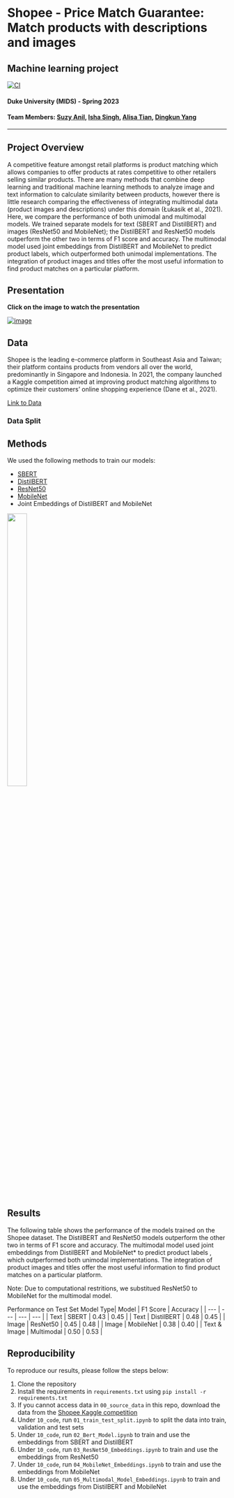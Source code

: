 # Shopee - Price Match Guarantee: Match products with descriptions and images


## Machine learning project
[![CI](https://github.com/nogibjj/Shopee-Price-Match-Guarantee/actions/workflows/main.yml/badge.svg)](https://github.com/nogibjj/Shopee-Price-Match-Guarantee/actions/workflows/main.yml)

#### Duke University (MIDS) - Spring 2023

#### Team Members: [Suzy Anil](https://github.com/sanil72900), [Isha Singh](https://github.com/IshaSingh01), [Alisa Tian](https://github.com/alisa0705), [Dingkun Yang](https://github.com/Yer1k)

----

## Project Overview
A competitive feature amongst retail platforms is product matching which allows companies to offer products at rates competitive to other retailers selling similar products. There are many methods that combine deep learning and traditional machine learning methods to analyze image and text information to calculate similarity between products, however there is little research comparing the effectiveness of integrating multimodal data (product images and descriptions) under this domain (Łukasik et al., 2021). Here, we compare the performance of both unimodal and multimodal models. We trained separate models for text (SBERT and DistilBERT) and images (ResNet50 and MobileNet); the DistilBERT and ResNet50 models outperform the other two in terms of  F1 score and accuracy. The multimodal model used joint embeddings from DistilBERT and MobileNet to predict product labels, which outperformed both unimodal implementations. The integration of product images and titles offer the most useful information to find product matches on a particular platform. 

## Presentation

**Click on the image to watch the presentation**

[![image](https://user-images.githubusercontent.com/81750079/233124833-7b0fcfab-86bf-4579-a364-d508ebd4a798.png)](https://youtu.be/FvDNHgyIBxA)

## Data
Shopee is the leading e-commerce platform in Southeast Asia and Taiwan; their platform contains products from vendors all over the world, predominantly in Singapore and Indonesia. In 2021, the company launched a Kaggle competition aimed at improving product matching algorithms to optimize their customers’ online shopping experience (Dane et al., 2021).

[Link to Data](https://www.kaggle.com/c/shopee-product-matching/data)

### Data Split



## Methods
We used the following methods to train our models:
- [SBERT](https://www.sbert.net/)
- [DistilBERT](https://huggingface.co/transformers/model_doc/distilbert.html)
- [ResNet50](https://keras.io/api/applications/resnet/)
- [MobileNet](https://keras.io/api/applications/mobilenet/)
- Joint Embeddings of DistilBERT and MobileNet

<img src="https://user-images.githubusercontent.com/81750079/233115703-5d9269f0-c75e-4f19-86df-1d42a974fdaa.png"  width="30%" height="40%">


## Results
The following table shows the performance of the models trained on the Shopee dataset. The DistilBERT and ResNet50 models outperform the other two in terms of  F1 score and accuracy. The multimodal model used joint embeddings from DistilBERT and MobileNet* to predict product labels , which outperformed both unimodal implementations. The integration of product images and titles offer the most useful information to find product matches on a particular platform.

Note: Due to computational restritions, we substitued ResNet50 to MobileNet for the multimodal model.

Performance on Test Set
Model Type| Model | F1 Score | Accuracy |
| --- | --- | --- | --- |
| Text | SBERT | 0.43 | 0.45 |
| Text | DistilBERT | 0.48 | 0.45 |
| Image | ResNet50 | 0.45 | 0.48 |
| Image | MobileNet | 0.38 | 0.40 |
| Text & Image | Multimodal | 0.50 | 0.53 |


## Reproducibility
To reproduce our results, please follow the steps below:
1. Clone the repository
1. Install the requirements in `requirements.txt` using `pip install -r requirements.txt`
1. If you cannot access data in `00_source_data` in this repo, download the data from the [Shopee Kaggle competition](https://www.kaggle.com/c/shopee-product-matching/data)
1. Under `10_code`, run `01_train_test_split.ipynb` to split the data into train, validation and test sets
1. Under `10_code`, run `02_Bert_Model.ipynb` to train and use the embeddings from SBERT and DistilBERT
1. Under `10_code`, run `03_ResNet50_Embeddings.ipynb` to train and use the embeddings from ResNet50
1. Under `10_code`, run `04_MobileNet_Embeddings.ipynb` to train and use the embeddings from MobileNet
1. Under `10_code`, run `05_Multimodal_Model_Embeddings.ipynb` to train and use the embeddings from DistilBERT and MobileNet
